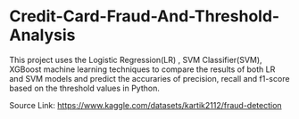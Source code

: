 # Credit-Card-Fraud-And-Threshold-Analysis

This project uses the Logistic Regression(LR) , SVM Classifier(SVM), XGBoost machine learning techniques to compare the results of both LR and SVM models and predict the accuraries of precision, recall and f1-score based on the threshold values in Python.

Source Link: https://www.kaggle.com/datasets/kartik2112/fraud-detection
